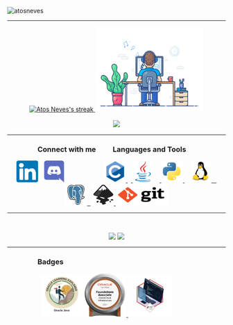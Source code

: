 



<p align="left"> <img src="https://komarev.com/ghpvc/?username=atosneves&label=Profile%20views&color=0e75b6&style=flat" alt="atosneves" width="150" height="28"/> </p>
<hr>
<p align="center">
    <a href="https://github.com/AtosNeves">
        <img title="Streak" alt="Atos Neves's streak" src="https://github-readme-streak-stats.herokuapp.com/?user=atosneves&theme=dark&hide_border=true&stroke=0000&background=060A0CD0"/>
        <img title="Streak" alt="Atos Neves's streak" src="com.gif"width="250" height="195"/><br><br>
        <img src="https://github-profile-summary-cards.vercel.app/api/cards/profile-details?username=atosneves&theme=github_dark"/>
    </a>

<hr>
<p align="center">
<h3 align="left">&nbsp&nbsp&nbsp&nbsp&nbsp&nbsp&nbsp&nbsp&nbsp&nbsp&nbsp&nbsp&nbsp&nbsp&nbsp&nbsp&nbsp&nbspConnect with me&nbsp&nbsp&nbsp&nbsp&nbsp&nbsp&nbsp&nbsp&nbsp&nbspLanguages and Tools</h3>
<p align="center">
<a href="https://www.linkedin.com/in/atos-neves/" target=""><img  src="linkedin.svg" alt="atosneves" height="" width="50" /></a>&nbsp;&nbsp;
<a href="https://discord.gg/AtosNeves#5322" target="blank"><img  src="discord.svg" alt="AtosNeves#5322" height="50" width="50" /></a>&nbsp&nbsp&nbsp&nbsp&nbsp&nbsp&nbsp&nbsp &nbsp&nbsp&nbsp&nbsp&nbsp&nbsp&nbsp&nbsp;&nbsp;&nbsp;&nbsp;&nbsp;&nbsp;
<a href="https://www.cprogramming.com/" target="_blank"><img src="c.svg" alt="c" width="50" height="50"/>  </a>  &nbsp;&nbsp;<a href="https://www.java.com" target="_blank"> <img src="java.svg" alt="java" width="50" height="50"/></a> &nbsp;&nbsp;<a href="https://www.python.org" target="_blank"> <img src="python.svg" alt="python" width="50" height="50"/> </a> &nbsp;&nbsp; <a href="https://www.linux.org/" target="_blank"> <img src="linux.svg" alt="linux" width="50" height="50"/> &nbsp;&nbsp;</a> <a href="https://www.postgresql.org" target="_blank"> <img src="postgresql.svg" alt="postgresql" width="50" height="50"/>&nbsp;&nbsp;</a>  <a href="https://inkscape.org/" target="_blank"> <img src="inkscape.svg" alt="Inkscape" width="50" height="50"/> </a>  <a href="https://git-scm.com/" target="_blank"> <img src="git.svg" alt="Git" width="120" height="50"/> </a></p>
<hr>
</p>
<br>
   

<p align="center">
    <img src="https://github-profile-summary-cards.vercel.app/api/cards/stats?username=atosneves&theme=github">
    <img src="https://github-readme-stats.vercel.app/api/top-langs/?username=atosneves&theme=white">
</p>
<hr>    
<h3 aligh="left">&nbsp&nbsp&nbsp&nbsp&nbsp&nbsp&nbsp&nbsp&nbsp&nbsp&nbsp&nbsp&nbsp&nbsp&nbsp&nbsp&nbsp&nbspBadges </h3>
&nbsp&nbsp&nbsp&nbsp&nbsp&nbsp&nbsp&nbsp&nbsp&nbsp&nbsp&nbsp&nbsp&nbsp&nbsp&nbsp&nbsp&nbsp
<a href="https://catalog-education.oracle.com/pls/certview/sharebadge?id=B0178FDB66FA5F10FB4DDA173CD5E677EEE161A925E8332B4E307F40481B7B4C"> <img alt="Java Explorer" src="oracle2.png"height="100" width="100" /><img alt="Oracle Cloud Infrastructure Foundations 2021 Certified Associate" src="50_Oracle_Cloud_Infrastructure.jpg"height="100" width="100" /></a><a href="https://d335luupugsy2.cloudfront.net/cms%2Ffiles%2F10224%2F1644515575BADGE_2.png?utm_campaign=alura_latam_-_challenge_email_projeto_1_br&utm_medium=email&utm_source=RD+Station"> <img alt="ONE" src="ONE1.png"height="100" width="100" />
 

